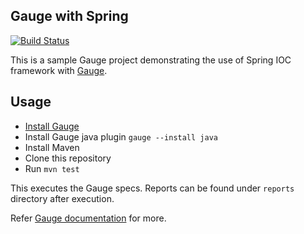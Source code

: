 ## Gauge with Spring

[![Build Status](https://travis-ci.org/getgauge-examples/gauge-example-spring.svg?branch=master)](https://travis-ci.org/getgauge-examples/gauge-example-spring)

This is a sample Gauge project demonstrating the use of Spring IOC framework with [Gauge](http://getgauge.io).

## Usage

* [Install Gauge](http://getgauge.io/get-started/index.html)
* Install Gauge java plugin `gauge --install java`
* Install Maven
* Clone this repository
* Run `mvn test`

This executes the Gauge specs. Reports can be found under `reports` directory after execution.

Refer [Gauge documentation](http://getgauge.io/documentation/user/current/) for more.
